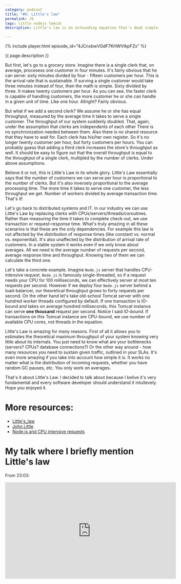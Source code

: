 ```yaml
---
category: podcast
title: "#6: Little's law"
permalink: /6
tags: little nodejs tomcat
description: Little's law is an astounding equation that's dead simple, yet it can bring an amazing insight into what your distributed system is capable of.

---
```


{% include player.html episode_id="4JCnxbwVGdF7KHWVIkpFZs" %}

{{ page.description }}

But first, let's go to a grocery store.
Imagine there is a single clerk that, on average, procesess one customer in four minutes.
It's fairly obvious that he can serve: sixty minutes divided by four - fifteen customers per hour.
This is the arrival rate that is sustainable.
If surving a single customer would take three minutes instead of four, then the math is simple.
Sixty divided by three.
It makes twenty customers per hour.
As you can see, the faster clerk is capable of handling customers, the more customer he or she can handle in a given unit of time.
Like one hour.
Allright?
Fairly obvious.

But what if we add a second clerk?
We assume he or she has equal throughput, measured by the average time it takes to serve a single customer.
The throughput of our system suddenly doubled.
That, again, under the assumption that clerks are independents of each other
There is no synchronization needed between them.
Also there is no shared resource that they have to wait for.
Each clerk has his/her own register.
So it's no longer twenty customer per hour, but forty customers per hours.
You can probably guess that adding a third clerk increases the store's throughput as well.
It should be easy to figure out that the overall throughput is equal to the throughput of a single clerk, multipled by the number of clerks.
Under above assumptions.

Believe it or not, this is Little's Law in its whole glory.
Little's Law essentially says that the number of customers we can serve per hour is proportional to the number of clerks.
But it's also inversely proportional to the average processing time.
The more time it takes to serve one customer, the less throughput we get.
Number of workers divided by average transaction time.
That's it!

Let's go back to distributed systems and IT.
In our industry we can use Little's Law by replacing clerks with CPUs/servers/threads/coroutines.
Rather than measuring the time it takes to complete check-out, we use transaction or request-response time.
What's truly amazing in all these scenarios is that these are the only dependencies.
For example this law is not affected by the distribution of response times (like constant vs. normal vs. exponential).
It's also unaffected by the distribution of arrival rate of customers.
In a stable system it works even if we only know about averages.
All we need is the average number of requests per second, average response time and throughput.
Knowing two of them we can calculate the third one.

Let's take a concrete example.
Imagine `Node.js` server that handles CPU-intensive request.
`Node.js` is famously single-threaded, so if a request needs your CPU for 100 milliseconds, we can effectively server at most ten requests per second.
However if we deploy four `Node.js` server behind a load-balancer, our theoretical throughput grows to forty requests per second.
On the other hand let's take old-school Tomcat server with one hundred worker threads configured by default.
If one transaction is IO-bound and takes on average hundred milliseconds, this Tomcat instance can serve **one thousand** request per second.
Notice I said _IO-bound_.
If transactions on this Tomcat instance are CPU-bound, we use number of available CPU cores, not threads in the equation.

Little's Law is amazing for many reasons.
First of all it allows you to estimates the theoretical maximum throughput of your system knowing very little about its internals.
You just need to know what are your bottlenecks (servers? CPUs? database connections?)
Or the other way around - how many resources you need to sustain given traffic, outlined in your SLAs.
It's even more amazing if you take into account how simple it is.
It works no matter what is the distribution of incoming requests, whether you have random GC pauses, etc.
You only work on averages.

That's it about Little's Law.
I decided to talk about because I belive it's very fundamental and every software developer should understand it intuitevely.
Hope you enjoyed it.

# More resources:

* [Little's_law](https://en.wikipedia.org/wiki/Little%27s_law)
* [John Little](https://en.wikipedia.org/wiki/John_Little_(academic))
* [Node.js and CPU intensive requests](https://stackoverflow.com/questions/3491811/node-js-and-cpu-intensive-requests)

# My talk where I briefly mention Little's law

From 23:03:

<iframe width="560" height="315" src="https://www.youtube.com/embed/5TJiTSWktLU?start=1383" frameborder="0" allow="accelerometer; autoplay; encrypted-media; gyroscope; picture-in-picture" allowfullscreen></iframe>


